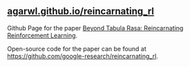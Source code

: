 
## [agarwl.github.io/reincarnating_rl](https://agarwl.github.io/reincarnating_rl)

Github Page for the paper [Beyond Tabula Rasa: Reincarnating Reinforcement Learning](https://arxiv.org/abs/2206.01626).

Open-source code for the paper can be found at https://github.com/google-research/reincarnating_rl.

